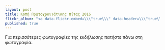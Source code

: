 ```yaml
---
layout: post
title: Κοπή Πρωτοχρονιάτικης πίτας 2016
flickr_album: "<a data-flickr-embed=\\\"true\\\" data-header=\\\"true\\\"  href=\\\"https://www.flickr.com/photos/134649511@N07/albums/72157661991818044\\\" title=\\\"Κοπή Πρωτοχρονιάτικης πίτας 2016\\\"><img src=\\\"https://farm2.staticflickr.com/1461/24421985949_2760593f8a_z.jpg\\\" width=\\\"640\\\" height=\\\"480\\\" alt=\\\"Κοπή Πρωτοχρονιάτικης πίτας 2016\\\"></a><script async src=\\\"//embedr.flickr.com/assets/client-code.js\\\" charset=\\\"utf-8\\\"></script>"
published: true
---
```














Για περισσότερες φωτογραφίες της εκδήλωσης πατήστε πάνω στη φωτογραφία.

